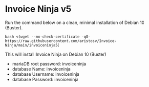 # Invoice Ninja v5

Run the command below on a clean, minimal installation of Debian 10 (Buster).


```
bash <(wget --no-check-certificate -qO- https://raw.githubusercontent.com/aristosv/Invoice-Ninja/main/invoiceninja5)
```

This will install Invoice Ninja on Debian 10 (Buster)

- mariaDB root password: invoiceninja
- database Name: invoiceninja
- database Username: invoiceninja
- database Password: invoiceninja
